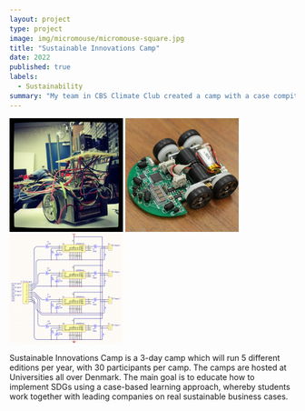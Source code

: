 ```yaml
---
layout: project
type: project
image: img/micromouse/micromouse-square.jpg
title: "Sustainable Innovations Camp"
date: 2022
published: true
labels:
  - Sustainability
summary: "My team in CBS Climate Club created a camp with a case compition so students and alumnis at Copenhagen Business School could network and engage with corporations focusing on sustainability and the green transition."
---
```


<div class="text-center p-4">
  <img width="200px" src="../img/micromouse/micromouse-robot.png" class="img-thumbnail" >
  <img width="200px" src="../img/micromouse/micromouse-robot-2.jpg" class="img-thumbnail" >
  <img width="200px" src="../img/micromouse/micromouse-circuit.png" class="img-thumbnail" >
</div>

Sustainable Innovations Camp is a 3-day camp which will run 5 different editions per year, with 30 participants per camp. The camps are hosted at Universities all over Denmark. The main goal is to educate how to implement SDGs using a case-based learning approach, whereby students work together with leading companies on real sustainable business cases. 
